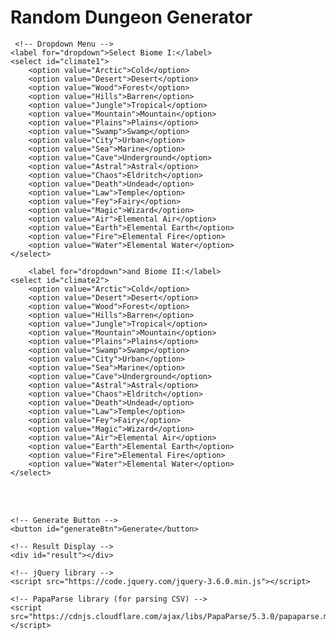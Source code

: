 <html>
  <head>
    <meta charset="UTF-8">
    <title>Random Dungeon Generator</title>
    <script src="/scripts/randomwords.js"></script> 

  </head>
  <body>
    <h1>Random Dungeon Generator</h1>
 
     <!-- Dropdown Menu -->
    <label for="dropdown">Select Biome I:</label>
    <select id="climate1">
        <option value="Arctic">Cold</option>
        <option value="Desert">Desert</option>
        <option value="Wood">Forest</option>
        <option value="Hills">Barren</option>
        <option value="Jungle">Tropical</option>
        <option value="Mountain">Mountain</option>
        <option value="Plains">Plains</option>
        <option value="Swamp">Swamp</option>
        <option value="City">Urban</option>
        <option value="Sea">Marine</option>
        <option value="Cave">Underground</option>
        <option value="Astral">Astral</option>
        <option value="Chaos">Eldritch</option>
        <option value="Death">Undead</option>
        <option value="Law">Temple</option>
        <option value="Fey">Fairy</option>
        <option value="Magic">Wizard</option>
        <option value="Air">Elemental Air</option>
        <option value="Earth">Elemental Earth</option>
        <option value="Fire">Elemental Fire</option>
        <option value="Water">Elemental Water</option>																	
    </select>

        <label for="dropdown">and Biome II:</label>
    <select id="climate2">
        <option value="Arctic">Cold</option>
        <option value="Desert">Desert</option>
        <option value="Wood">Forest</option>
        <option value="Hills">Barren</option>
        <option value="Jungle">Tropical</option>
        <option value="Mountain">Mountain</option>
        <option value="Plains">Plains</option>
        <option value="Swamp">Swamp</option>
        <option value="City">Urban</option>
        <option value="Sea">Marine</option>
        <option value="Cave">Underground</option>
        <option value="Astral">Astral</option>
        <option value="Chaos">Eldritch</option>
        <option value="Death">Undead</option>
        <option value="Law">Temple</option>
        <option value="Fey">Fairy</option>
        <option value="Magic">Wizard</option>
        <option value="Air">Elemental Air</option>
        <option value="Earth">Elemental Earth</option>
        <option value="Fire">Elemental Fire</option>
        <option value="Water">Elemental Water</option>																	
    </select>

<br><br>

    <!-- Generate Button -->
    <button id="generateBtn">Generate</button>

    <!-- Result Display -->
    <div id="result"></div>

    <!-- jQuery library -->
    <script src="https://code.jquery.com/jquery-3.6.0.min.js"></script>

    <!-- PapaParse library (for parsing CSV) -->
    <script src="https://cdnjs.cloudflare.com/ajax/libs/PapaParse/5.3.0/papaparse.min.js"></script>

<script>
    $(document).ready(function() {
        $("#generateBtn").click(function() {
            var selectedValue1 = $("#climate1").val(); // Get the selected value from climate1
            var selectedValue2 = $("#climate2").val(); // Get the selected value from climate2

            if (selectedValue1 || selectedValue2) {
                // Load the CSV file
                $.get("/CSV/Monster - Index.csv", function(data) {
                    // Parse the CSV data
                    Papa.parse(data, {
                        header: true,
                        complete: function(results) {
                            var uniqueRandomValues1 = [];
                            var uniqueRandomValues2 = [];
                            var encounterTable = [];
                            var dungeonRoomsContent = "";

                            function getRandomValues(selectedValue) {
                                var filteredValues = [];
                                var columnIndex = results.meta.fields.indexOf(selectedValue);

                                if (columnIndex !== -1) { // Ensure the column exists
                                    // Filter the rows
                                    results.data.forEach(function(row) {
                                        if (row[selectedValue] === "TRUE") { // Check if the cell in the selected column has "TRUE"
                                            filteredValues.push(row[Object.keys(row)[0]]); // Add the value from the first column
                                        }
                                    });

                                    // Randomly select 3 unique values
                                    var selectedValues = [];
                                    while (selectedValues.length < 3 && filteredValues.length > 0) {
                                        var randomIndex = Math.floor(Math.random() * filteredValues.length);
                                        selectedValues.push(filteredValues.splice(randomIndex, 1)[0]);
                                    }

                                    return selectedValues;
                                } else {
                                    return ["No matching column found for the selected climate."];
                                }
                            }

                            if (selectedValue1) {
                                uniqueRandomValues1 = getRandomValues(selectedValue1);
                            }
                            if (selectedValue2) {
                                uniqueRandomValues2 = getRandomValues(selectedValue2);
                            }

                            // Combine the values from both climates
                            var allGeneratedValues = uniqueRandomValues1.concat(uniqueRandomValues2);

                            // Generate the encounter table
                            allGeneratedValues.forEach(function(value) {
                                results.data.forEach(function(row) {
                                    if (row[Object.keys(row)[0]] === value) { // Check if the first column matches the generated value
                                        encounterTable.push(row["Link"]); // Add the encounter to the table
                                    }
                                });
                            });

                            // Generate Dungeon Rooms content
                            function generateDungeonRoom() {
                                var roomContent = "";

                                // Randomly select a row and column for the first cell (columns 38-43)
                                var randomRow1 = allGeneratedValues[Math.floor(Math.random() * allGeneratedValues.length)];
                                results.data.forEach(function(row) {
                                    if (row[Object.keys(row)[0]] === randomRow1) {
                                        var randomColumn1 = Math.floor(Math.random() * (43 - 38 + 1)) + 38;
                                        roomContent += row[results.meta.fields[randomColumn1]] + "<br><br>";
                                    }
                                });

                                // Randomly select a row and column for the second cell (columns 3-8)
                                var randomRow2 = allGeneratedValues[Math.floor(Math.random() * allGeneratedValues.length)];
                                results.data.forEach(function(row) {
                                    if (row[Object.keys(row)[0]] === randomRow2) {
                                        var randomColumn2 = Math.floor(Math.random() * (8 - 3 + 1)) + 3;
                                        roomContent += "<u>Also:</u> " + row[results.meta.fields[randomColumn2]] + "<br><br>";
                                    }
                                });

                                return roomContent;
                            }

                            // Repeat Dungeon Room generation 6 times
                            for (var i = 0; i < 6; i++) {
                                dungeonRoomsContent += generateDungeonRoom();
                            }

                            // Display the encounter table and dungeon rooms content
                            var encounterContent = "<br><strong>Monster Encounter Table</strong><br><ol><li>" 
                                                  + encounterTable.join("</li><li>") 
                                                  + "</li></ol><br><br><strong>Dungeon Rooms</strong><br><br>" 
                                                  + dungeonRoomsContent;

                            $("#result").html(encounterContent);
                        }
                    });
                });
            } else {
                $("#result").html("Please select options for both climates.");
            }
        });
    });
</script>
   
  </body>
</html>
